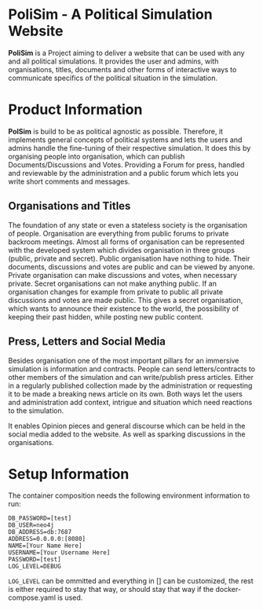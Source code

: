 # PoliSim - A Political Simulation Website

**PoliSim** is a Project aiming to deliver a website that can be used with any and all political simulations.
It provides the user and admins, with organisations, titles, documents and other forms of interactive ways to
communicate specifics of the political situation in the simulation.

# Product Information

**PolSim** is build to be as political agnostic as possible. Therefore, it implements general concepts of
political systems and lets the users and admins handle the fine-tuning of their respective simulation. It
does this by organising people into organisation, which can publish Documents/Discussions and Votes. Providing
a Forum for press, handled and reviewable by the administration and a public forum which lets you write short comments
and messages.

## Organisations and Titles

The foundation of any state or even a stateless society is the organisation of people. Organisation are everything
from public forums to private backroom meetings. Almost all forms of organisation can be represented with the developed system
which divides organisation in three groups (public, private and secret). Public organisation have nothing to hide. Their
documents, discussions and votes are public and can be viewed by anyone. Private organisation can make discussions and
votes, when necessary private. Secret organisations can not make anything public. If an organisation changes for example from
private to public all private discussions and votes are made public. This gives a secret organisation, which wants to
announce their existence to the world, the possibility of keeping their past hidden, while posting new public content.

## Press, Letters and Social Media

Besides organisation one of the most important pillars for an immersive simulation is information and contracts.
People can send letters/contracts to other members of the simulation and can write/publish press articles. Either in a
regularly published collection made by the administration or requesting it to be made a breaking news article on its own.
Both ways let the users and administration add context, intrigue and situation which need reactions to the simulation.

It enables Opinion pieces and general discourse which can be held in the social media added to the website. As well
as sparking discussions in the organisations.

# Setup Information

The container composition needs the following environment information to run:
`````
DB_PASSWORD=[test]
DB_USER=neo4j
DB_ADDRESS=db:7687
ADDRESS=0.0.0.0:[8080]
NAME=[Your Name Here]
USERNAME=[Your Username Here]
PASSWORD=[test]
LOG_LEVEL=DEBUG
`````
`LOG_LEVEL` can be ommitted and everything in [] can be customized, the rest is either required to stay that way, or should
stay that way if the docker-compose.yaml is used.